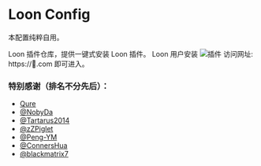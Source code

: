 # Loon Config

本配置纯粹自用。

Loon 插件仓库，提供一键式安装 Loon 插件。
Loon 用户安装 ![插件](https://raw.githubusercontent.com/Peng-YM/Loon-Gallery/master/loon-gallery.plugin) 访问网址: https://🎈.com 即可进入。










### 特别感谢（排名不分先后）：
* [Qure](https://github.com/Koolson/Qure)
* [@NobyDa](https://github.com/NobyDa)
* [@Tartarus2014](https://github.com/Tartarus2014)
* [@zZPiglet](https://github.com/zZPiglet/Task.git)
* [@Peng-YM](https://github.com/Peng-YM/QuanX)
* [@ConnersHua](https://github.com/ConnersHua)
* [@blackmatrix7](https://github.com/blackmatrix7)
